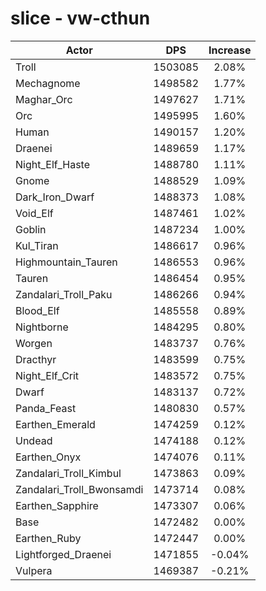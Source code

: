 # slice - vw-cthun
| Actor | DPS | Increase |
|---|:---:|:---:|
|Troll|1503085|2.08%|
|Mechagnome|1498582|1.77%|
|Maghar_Orc|1497627|1.71%|
|Orc|1495995|1.60%|
|Human|1490157|1.20%|
|Draenei|1489659|1.17%|
|Night_Elf_Haste|1488780|1.11%|
|Gnome|1488529|1.09%|
|Dark_Iron_Dwarf|1488373|1.08%|
|Void_Elf|1487461|1.02%|
|Goblin|1487234|1.00%|
|Kul_Tiran|1486617|0.96%|
|Highmountain_Tauren|1486553|0.96%|
|Tauren|1486454|0.95%|
|Zandalari_Troll_Paku|1486266|0.94%|
|Blood_Elf|1485558|0.89%|
|Nightborne|1484295|0.80%|
|Worgen|1483737|0.76%|
|Dracthyr|1483599|0.75%|
|Night_Elf_Crit|1483572|0.75%|
|Dwarf|1483137|0.72%|
|Panda_Feast|1480830|0.57%|
|Earthen_Emerald|1474259|0.12%|
|Undead|1474188|0.12%|
|Earthen_Onyx|1474076|0.11%|
|Zandalari_Troll_Kimbul|1473863|0.09%|
|Zandalari_Troll_Bwonsamdi|1473714|0.08%|
|Earthen_Sapphire|1473307|0.06%|
|Base|1472482|0.00%|
|Earthen_Ruby|1472447|0.00%|
|Lightforged_Draenei|1471855|-0.04%|
|Vulpera|1469387|-0.21%|
